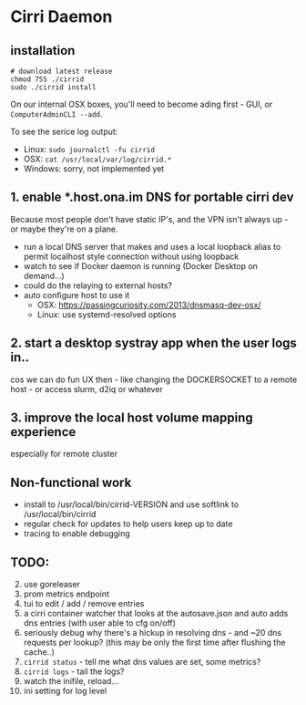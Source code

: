 # Cirri Daemon

## installation

```
# download latest release
chmod 755 ./cirrid
sudo ./cirrid install
```

On our internal OSX boxes, you'll need to become ading first - GUI, or `ComputerAdminCLI --add`.

To see the serice log output:

* Linux: `sudo journalctl -fu cirrid`
* OSX: `cat /usr/local/var/log/cirrid.*`
* Windows: sorry, not implemented yet

## 1. enable *.host.ona.im DNS for portable cirri dev

Because most people don't have static IP's, and the VPN isn't always up - or maybe they're on a plane.

- run a local DNS server that makes and uses a local loopback alias to permit localhost style connection without using loopback
- watch to see if Docker daemon is running (Docker Desktop on demand...)
- could do the relaying to external hosts?
- auto configure host to use it
  - OSX: https://passingcuriosity.com/2013/dnsmasq-dev-osx/
  - Linux: use systemd-resolved options

## 2. start a desktop systray app when the user logs in..

cos we can do fun UX then - like changing the DOCKERSOCKET to a remote host - or access slurm, d2iq or whatever

## 3. improve the local host volume mapping experience

especially for remote cluster

## Non-functional work

- install to /usr/local/bin/cirrid-VERSION and use softlink to /usr/local/bin/cirrid
- regular check for updates to help users keep up to date
- tracing to enable debugging

## TODO:

2. use goreleaser
3. prom metrics endpoint
4. tui to edit / add / remove entries
5. a cirri container watcher that looks at the autosave.json and auto adds dns entries (with user able to cfg on/off) 
6. seriously debug why there's a hickup in resolving dns - and ~20 dns requests per lookup? (this may be only the first time after flushing the cache..)
7. `cirrid status` - tell me what dns values are set, some metrics?
8. `cirrid logs` - tail the logs?
9. watch the inifile, reload...
10. ini setting for log level
